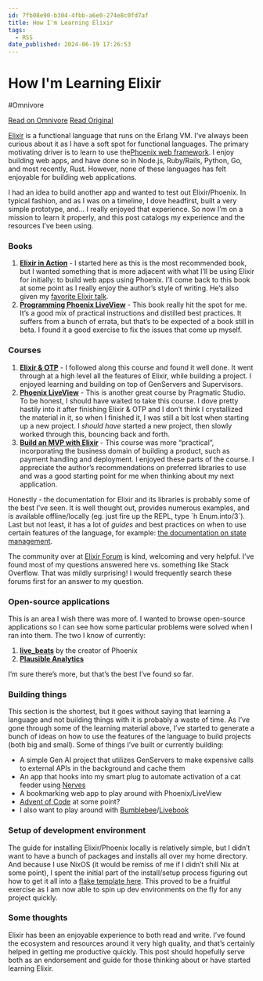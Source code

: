 ```yaml
---
id: 7fb08e90-b304-4fbb-a6e0-274e8c0fd7af
title: How I'm Learning Elixir
tags:
  - RSS
date_published: 2024-06-19 17:26:53
---
```


# How I'm Learning Elixir
#Omnivore

[Read on Omnivore](https://omnivore.app/me/how-i-m-learning-elixir-19033fae41a)
[Read Original](https://blog.aos.sh/2024/06/19/how-im-learning-elixir/)



[Elixir](https:&#x2F;&#x2F;elixir-lang.org&#x2F;) is a functional language that runs on the Erlang VM. I’ve always been curious about it as I have a soft spot for functional languages. The primary motivating driver is to learn to use the[Phoenix web framework](https:&#x2F;&#x2F;phoenixframework.org&#x2F;). I enjoy building web apps, and have done so in Node.js, Ruby&#x2F;Rails, Python, Go, and most recently, Rust. However, none of these languages has felt enjoyable for building web applications.

I had an idea to build another app and wanted to test out Elixir&#x2F;Phoenix. In typical fashion, and as I was on a timeline, I dove headfirst, built a very simple prototype, and… I really enjoyed that experience. So now I’m on a mission to learn it properly, and this post catalogs my experience and the resources I’ve been using.

### Books

1. [**Elixir in Action**](https:&#x2F;&#x2F;www.manning.com&#x2F;books&#x2F;elixir-in-action) \- I started here as this is the most recommended book, but I wanted something that is more adjacent with what I’ll be using Elixir for initially: to build web apps using Phoenix. I’ll come back to this book at some point as I really enjoy the author’s style of writing. He’s also given my [favorite Elixir talk](https:&#x2F;&#x2F;www.youtube.com&#x2F;watch?v&#x3D;JvBT4XBdoUE).
2. [**Programming Phoenix LiveView**](https:&#x2F;&#x2F;pragprog.com&#x2F;titles&#x2F;liveview&#x2F;programming-phoenix-liveview&#x2F;) \- This book really hit the spot for me. It’s a good mix of practical instructions and distilled best practices. It suffers from a bunch of errata, but that’s to be expected of a book still in beta. I found it a good exercise to fix the issues that come up myself.

### Courses

1. [**Elixir &amp; OTP**](https:&#x2F;&#x2F;pragmaticstudio.com&#x2F;courses&#x2F;elixir) \- I followed along this course and found it well done. It went through at a high level all the features of Elixir, while building a project. I enjoyed learning and building on top of GenServers and Supervisors.
2. [**Phoenix LiveView**](https:&#x2F;&#x2F;pragmaticstudio.com&#x2F;courses&#x2F;phoenix-liveview) \- This is another great course by Pragmatic Studio. To be honest, I should have waited to take this course. I dove pretty hastily into it after finishing Elixir &amp; OTP and I don’t think I crystallized the material in it, so when I finished it, I was still a bit lost when starting up a new project. I _should have_ started a new project, then slowly worked through this, bouncing back and forth.
3. [**Build an MVP with Elixir**](https:&#x2F;&#x2F;indiecourses.com&#x2F;catalog&#x2F;build-an-mvp-with-elixir-6i4V9yOqLL54GuG0HkV9HR) \- This course was more “practical”, incorporating the business domain of building a product, such as payment handling and deployment. I enjoyed these parts of the course. I appreciate the author’s recommendations on preferred libraries to use and was a good starting point for me when thinking about my next application.

Honestly - the documentation for Elixir and its libraries is probably some of the best I’ve seen. It is well thought out, provides numerous examples, and is available offline&#x2F;locally (eg. just fire up the REPL, type &#x60;h Enum.into&#x2F;3&#x60;). Last but not least, it has a lot of _guides_ and best practices on when to use certain features of the language, for example: [the documentation on state management](https:&#x2F;&#x2F;hexdocs.pm&#x2F;elixir&#x2F;1.17.1&#x2F;agents.html).

The community over at [Elixir Forum](https:&#x2F;&#x2F;elixirforum.com&#x2F;) is kind, welcoming and very helpful. I’ve found most of my questions answered here vs. something like Stack Overflow. That was mildly surprising! I would frequently search these forums first for an answer to my question.

### Open-source applications

This is an area I wish there was more of. I wanted to browse open-source applications so I can see how some particular problems were solved when I ran into them. The two I know of currently:

1. [**live\_beats**](https:&#x2F;&#x2F;github.com&#x2F;fly-apps&#x2F;live%5Fbeats) by the creator of Phoenix
2. [**Plausible Analytics**](https:&#x2F;&#x2F;github.com&#x2F;plausible&#x2F;analytics)

I’m sure there’s more, but that’s the best I’ve found so far.

### Building things

This section is the shortest, but it goes without saying that learning a language and not building things with it is probably a waste of time. As I’ve gone through some of the learning material above, I’ve started to generate a bunch of ideas on how to use the features of the language to build projects (both big and small). Some of things I’ve built or currently building:

* A simple Gen AI project that utilizes GenServers to make expensive calls to external APIs in the background and cache them
* An app that hooks into my smart plug to automate activation of a cat feeder using [Nerves](https:&#x2F;&#x2F;github.com&#x2F;nerves-project&#x2F;nerves)
* A bookmarking web app to play around with Phoenix&#x2F;LiveView
* [Advent of Code](https:&#x2F;&#x2F;adventofcode.com&#x2F;) at some point?
* I also want to play around with [Bumblebee](https:&#x2F;&#x2F;github.com&#x2F;elixir-nx&#x2F;bumblebee)&#x2F;[Livebook](https:&#x2F;&#x2F;livebook.dev&#x2F;)

### Setup of development environment

The guide for installing Elixir&#x2F;Phoenix locally is relatively simple, but I didn’t want to have a bunch of packages and installs all over my home directory. And because I use NixOS (it would be remiss of me if I didn’t shill Nix at some point), I spent the initial part of the install&#x2F;setup process figuring out how to get it all into a [flake template here](https:&#x2F;&#x2F;github.com&#x2F;aos&#x2F;flake-templates&#x2F;blob&#x2F;master&#x2F;elixir-phx&#x2F;flake.nix). This proved to be a fruitful exercise as I am now able to spin up dev environments on the fly for any project quickly.

### Some thoughts

Elixir has been an enjoyable experience to both read and write. I’ve found the ecosystem and resources around it very high quality, and that’s certainly helped in getting me productive quickly. This post should hopefully serve both as an endorsement and guide for those thinking about or have started learning Elixir.